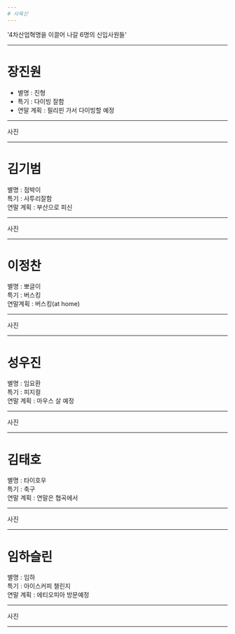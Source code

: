 ```yaml
---
# 사육신
---
```


'4차산업혁명을 이끌어 나갈 6명의 신입사원들'

---
# 장진원<br>
- 별명 : 진형<br>
- 특기 : 다이빙 잘함<br>
- 연말 계획 : 필리핀 가서 다이빙할 예정<br>

---
사진

---
# 김기범<br>
별명 : 점박이<br>
특기 : 사투리잘함<br>
연말 계획 : 부산으로 피신<br>

---
사진

---
# 이정찬<br>
별명 : 뽀글이<br>
특기 : 버스킹<br>
연말계획 : 버스킹(at home)<br>

---
사진

---
# 성우진<br>
별명 : 임요환<br>
특기 : 피지컬<br>
연말 계획 : 마우스 살 예정<br>

---
사진

---
# 김태호<br>
별명 : 타이호우<br>
특기 : 축구<br>
연말 계획 : 연말은 협곡에서<br>

---
사진

---
# 임하슬린<br>
별명 : 임하<br>
특기 : 아이스커피 챌린지<br>
연말 계획 : 에티오피아 방문예정<br>

---
사진

---
